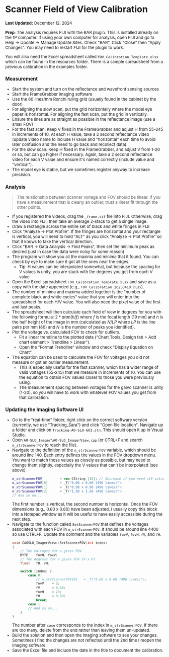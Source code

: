 # Scanner Field of View Calibration

<font size="2"> __Last Updated:__ December 12, 2024

__Prep__: The analysis requires FIJI with the BAR plugin. This is installed already on the 1P computer. If using your own computer for analysis, open FIJI and go to Help -> Update -> Manage Update Sites. Check "BAR". Click "Close" then "Apply Changes". You may need to restart FIJI for the plugin to work.

You will also need the Excel spreadsheet called `FOV_Calibration_Template.xlsx` which can be found in the resources folder. There is a sample spreadsheet from a previous calibration in the examples folder.

### Measurement
- Start the system and turn on the reflectance and wavefront sensing sources
- Start the FrameGrabber imaging software
- Use the 80 lines/mm Ronchi ruling grid (usually found in the cabinet by the door)
- For aligning the slow scan, put the grid horizontally where the model eye paper is horizontal. For aligning the fast scan, put the grid in vertically.
- Ensure the lines are as straight as possible in the reflectance image (use a small FOV)
- For the fast scan: Keep V fixed in the FrameGrabber and adjust H from 55-245 in increments of 10. At each H value, take a 2 second reflectance video (update video name to include H value and "horizontal" each time to avoid later confusion and the need to go back and recollect data).
- For the slow scan: Keep H fixed in the FrameGrabber, and adjust V from 1-20 or so, but can go higher if necessary. Again, take a 2 second reflectance video for each V value and ensure it's named correctly (include value and "vertical").
- The model eye is stable, but we sometimes register anyway to increase precision.

### Analysis
> The relationship between scanner voltage and FOV should be linear. If you have a measurement that is clearly an outlier, trust a linear fit through the other points.
- If you registered the videos, drag the `_frame.tif` file into FIJI. Otherwise, drag the video into FIJI, then take an average Z-stack to get a single image.
- Draw a rectangle across the entire set of black and white fringes in FIJI
- Click "Analyze -> Plot Profile". If the fringes are horizontal and your rectangle is vertical, you will need to hold "ALT" as you click "Analyze -> Plot Profile" so that it knows to take the vertical direction.
- Click "BAR -> Data Analysis -> Find Peaks", then set the minimum peak as desired (just in case the data were noisy for some reason)
- The program will show you all the maxima and minima that it found. You can check by eye to make sure it got all the ones near the edges.
  - Tip: H values can be interpolated somewhat, but because the spacing for V values is unity, you are stuck with the degrees you get from each V value.
- Open the Excel spreadsheet `FOV_Calibration_Template.xlsx` and save as a copy with the date appended (e.g., `FOV_Calibration_20250410.xlsx`).
- The number of minima and maxima added together is the "number of complete black and white cycles" value that you will enter into the spreadsheet for each H/V value. You will also need the pixel value of the first and last peaks.
- The spreadsheet will then calculate each field of view in degrees for you with the following formula: $2*atan(h/f)$ where $f$ is the focal length (19 mm) and $h$ is the half height of the image in mm (calculated as $N/LP$ where $LP$ is the line pairs per mm (80) and $N$ is the number of peaks you identified).
- Plot the voltage vs. calculated FOV to check for outliers.
  - Fit a linear trendline to the plotted data ("Chart Tools, Design tab > Add chart element > Trendline > Linear").
  - Open the "Format Trendline" window and check "Display Equation on Chart".
- The equation can be used to calculate the FOV for voltages you did not measure or got an outlier measurement.
  - This is especially useful for the fast scanner, which has a wider range of valid voltages (55-245) that we measure in increments of 10. You can use the equation to obtain FOV values closer to those you were previously using.
  - The measurement spacing between voltages for the galvo scanner is unity (1-20), so you will have to work with whatever FOV values you get from that calibration.

### Updating the Imaging Software UI
- Go to the "real-time" folder, right click on the correct software version (currently, we use "Tracking_Sara") and click "Open file location". Navigate up a folder and click on `Tracking-AO-SLO-GUI.sln`. This should open it up in Visual Studio.
- Open `AO-SLO_Imager\AO-SLO_ImagerView.cpp` (or CTRL+F and search `m_strScannerFOV` to reach the file).
- Navigate to the definition of the `m_strScannerFOV` variable, which should be around line 140. Each entry defines the values in the FOV dropdown menu. You want to match these values as closely as possible, but may need to change them slightly, especially the V values that can't be interpolated (see above).
    ```cpp
    m_strScannerFOV         = new CString [16]; // Increase if you need >16 values
    m_strScannerFOV[0]      = _T("0.60 x 0.60 (496 lines)");
    m_strScannerFOV[1]      = _T("0.98 x 0.98 (496 lines)");
    m_strScannerFOV[2]      = _T("1.58 x 1.58 (496 lines)");
    // And so on...
    ```
    The first number is vertical, the second number is horizontal. Once the FOV dimensions (e.g., 0.60 x 0.60) have been adjusted, I usually copy this block into a Notepad window as it will be useful to have easily accessible during the next step.
- Navigate to the function called `SetScannerFOV` that defines the voltages associated with each FOV in `m_strScannerFOV`. It should be around line 4400 so use CTRL+F. Update the comment and the variables `fovV`, `fovH`, `fV`, and `fH`.
    ```cpp
    void CAOSLO_ImagerView::SetScannerFOV(int index)
    {
        // The voltages for a given FOV
        BYTE    fovH, fovV;
        // The degrees for a given FOV (V x H)
        float   fH, vH;

        switch (index) {
            case 0:
                // m_strScannerFOV[0]   = _T("0.60 x 0.60 (496 lines)");
                fovV    = 3;
                fV      = 0.60;
                fovH    = 23;
                fH      = 0.60;
                break;
            case 1:
            // And so on...
        }
    }
    ```
   The number after `case` corresponds to the index in `m_strScannerFOV`. If there are too many, delete from the end rather than leaving them un-updated.
- Build the solution and then open the imaging software to see your changes. Sometimes I find the changes are not reflected until the 2nd time I reopen the imaging software.
- Save the Excel file and include the date in the title to document the calibration.
